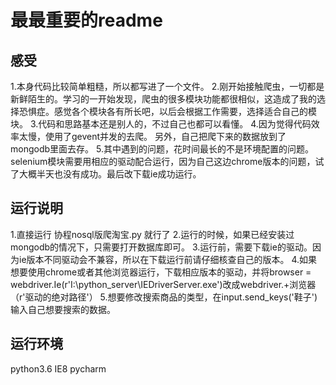 # 最最重要的readme  

## 感受 
1.本身代码比较简单粗糙，所以都写进了一个文件。
2.刚开始接触爬虫，一切都是新鲜陌生的。学习的一开始发现，爬虫的很多模块功能都很相似，这造成了我的选择恐惧症。感觉各个模块各有所长吧，以后会根据工作需要，选择适合自己的模块。
3.代码和思路基本还是别人的，不过自己也都可以看懂。
4.因为觉得代码效率太慢，使用了gevent并发的去爬。 另外，自己把爬下来的数据放到了mongodb里面去存。
5.其中遇到的问题，花时间最长的不是环境配置的问题。selenium模块需要用相应的驱动配合运行，因为自己这边chrome版本的问题，试了大概半天也没有成功。最后改下载ie成功运行。

## 运行说明 
1.直接运行 协程nosql版爬淘宝.py 就行了
2.运行的时候，如果已经安装过mongodb的情况下，只需要打开数据库即可。
3.运行前，需要下载ie的驱动。因为ie版本不同驱动会不兼容，所以在下载运行前请仔细核查自己的版本。
4.如果想要使用chrome或者其他浏览器运行，下载相应版本的驱动，并将browser = webdriver.Ie(r'I:\python_server\IEDriverServer.exe')改成webdriver.+浏览器（r'驱动的绝对路径'）
5.想要修改搜索商品的类型，在input.send_keys('鞋子')输入自己想要搜索的数据。

## 运行环境 
python3.6
IE8
pycharm
